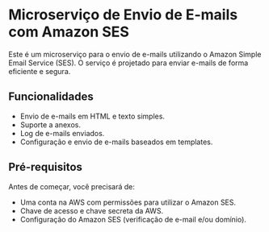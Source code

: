 # Microserviço de Envio de E-mails com Amazon SES

Este é um microserviço para o envio de e-mails utilizando o Amazon Simple Email Service (SES). O serviço é projetado para enviar e-mails de forma eficiente e segura.

## Funcionalidades

- Envio de e-mails em HTML e texto simples.
- Suporte a anexos.
- Log de e-mails enviados.
- Configuração e envio de e-mails baseados em templates.

## Pré-requisitos

Antes de começar, você precisará de:

- Uma conta na AWS com permissões para utilizar o Amazon SES.
- Chave de acesso e chave secreta da AWS.
- Configuração do Amazon SES (verificação de e-mail e/ou domínio).

